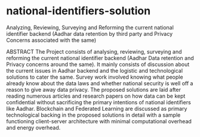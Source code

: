 # national-identifiers-solution
Analyzing, Reviewing, Surveying and Reforming the current national identifier backend (Aadhar data retention by third party and Privacy Concerns associated with the same)

ABSTRACT
The Project consists of analysing, reviewing, surveying and reforming the
current national identifier backend (Aadhar Data retention and Privacy
concerns around the same).
It mainly consists of discussion about the current issues in Aadhar backend
and the logistic and technological solutions to cater the same. Survey work
involved knowing what people already know about the data laws and
whether national security is well off a reason to give away data privacy.
The proposed solutions are laid after reading numerous articles and
research papers on how data can be kept confidential without sacrificing
the primary intentions of national identifiers like Aadhar. Blockchain and
Federated Learning are discussed as primary technological backing in the
proposed solutions in detail with a sample functioning client-server
architecture with minimal computational overhead and energy overhead.
